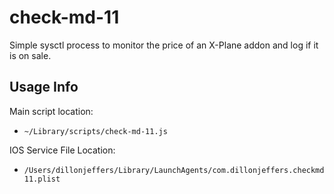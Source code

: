# check-md-11

Simple sysctl process to monitor the price of an X-Plane addon and log if it is on sale.


## Usage Info

Main script location:

 * `~/Library/scripts/check-md-11.js`

IOS Service File Location:

 * `/Users/dillonjeffers/Library/LaunchAgents/com.dillonjeffers.checkmd11.plist`
